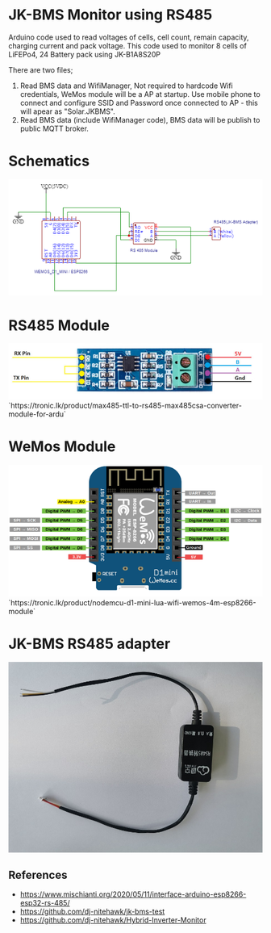 # JK-BMS Monitor using RS485

Arduino code used to read voltages of cells, cell count, remain capacity, charging current and pack voltage. This code used to monitor 8 cells of LiFEPo4, 24 Battery pack using JK-B1A8S20P

There are two files;
1. Read BMS data and WifiManager, Not required to hardcode Wifi credentials, WeMos module will be a AP at startup. Use mobile phone to connect and configure SSID and Password once connected to AP - this will apear as "Solar.JKBMS".
2. Read BMS data (include WifiManager code), BMS data will be publish to public MQTT broker.

# Schematics
<img src="JK-BMS-and-Wemos.png"/>

# RS485 Module
<img src="rs485_module.jpeg"/>
`https://tronic.lk/product/max485-ttl-to-rs485-max485csa-converter-module-for-ardu`

# WeMos Module
<img src="WeMosD1Mini_pinout.png"/>
`https://tronic.lk/product/nodemcu-d1-mini-lua-wifi-wemos-4m-esp8266-module`

# JK-BMS RS485 adapter
<img src="JK RS485 adapter.jpg"/>

## References

* https://www.mischianti.org/2020/05/11/interface-arduino-esp8266-esp32-rs-485/
* https://github.com/dj-nitehawk/jk-bms-test
* https://github.com/dj-nitehawk/Hybrid-Inverter-Monitor
